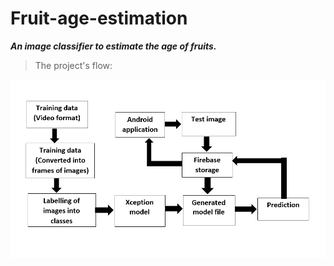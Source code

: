 # Fruit-age-estimation
_**An image classifier to estimate the age of fruits.**_


>The project's flow:

![Flow](flow.png)
